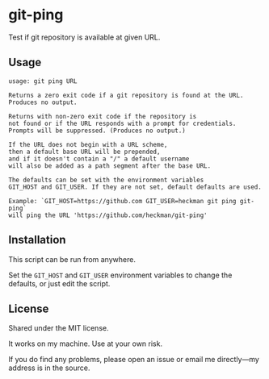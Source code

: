 # git-ping

Test if git repository is available at given URL.

## Usage

```text
usage: git ping URL

Returns a zero exit code if a git repository is found at the URL.
Produces no output.

Returns with non-zero exit code if the repository is
not found or if the URL responds with a prompt for credentials.
Prompts will be suppressed. (Produces no output.)

If the URL does not begin with a URL scheme,
then a default base URL will be prepended,
and if it doesn't contain a "/" a default username
will also be added as a path segment after the base URL.

The defaults can be set with the environment variables
GIT_HOST and GIT_USER. If they are not set, default defaults are used.

Example: `GIT_HOST=https://github.com GIT_USER=heckman git ping git-ping`
will ping the URL 'https://github.com/heckman/git-ping'
```

## Installation

This script can be run from anywhere.

Set the `GIT_HOST` and `GIT_USER` environment variables to change the defaults,
or just edit the script.

## License

Shared under the MIT license.

It works on my machine. Use at your own risk.

If you do find any problems, please open an issue
or email me directly—my address is in the source.
